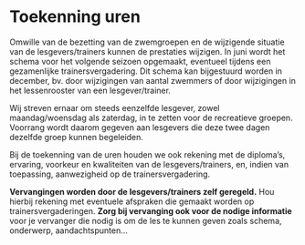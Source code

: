 # Toekenning uren

Omwille van de bezetting van de zwemgroepen en de wijzigende situatie van de lesgevers/trainers kunnen de prestaties wijzigen. In juni wordt het schema voor het volgende seizoen opgemaakt, eventueel tijdens een gezamenlijke trainersvergadering. Dit schema kan bijgestuurd worden in december, bv. door wijzigingen van aantal zwemmers of door wijzigingen in het lessenrooster van een lesgever/trainer.

Wij streven ernaar om steeds eenzelfde lesgever, zowel maandag/woensdag als zaterdag, in te zetten voor de recreatieve groepen. Voorrang wordt daarom gegeven aan lesgevers die deze twee dagen dezelfde groep kunnen begeleiden.

Bij de toekenning van de uren houden we ook rekening met de diploma’s, ervaring, voorkeur en kwaliteiten van de lesgevers/trainers, en, indien van toepassing, aanwezigheid op de trainersvergadering.

**Vervangingen worden door de lesgevers/trainers zelf geregeld.** Hou hierbij rekening met eventuele afspraken die gemaakt worden op trainersvergaderingen. **Zorg bij vervanging ook voor de nodige informatie** voor je vervanger die nodig is om de les te kunnen geven zoals schema, onderwerp, aandachtspunten…
